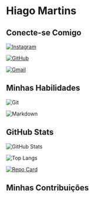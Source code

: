 # Hiago Martins
## Conecte-se Comigo
[![Instagram](https://img.shields.io/badge/-Instagram-%23E4405F?style=for-the-badge&logo=instagram&logoColor=white)](https://www.instagram.com/doomed_to_exist_/?hl=en) 

[![GitHub](https://img.shields.io/badge/GitHub-100000?style=for-the-badge&logo=github&logoColor=white)](https://github.com/Dev-Jago)

[![Gmail](https://img.shields.io/badge/Gmail-333333?style=for-the-badge&logo=gmail&logoColor=red)](mailto:devj4g0@gmail.com)

## Minhas Habilidades

![Git](https://img.shields.io/badge/GIT-E44C30?style=for-the-badge&logo=git&logoColor=white)

![Markdown](https://img.shields.io/badge/Markdown-000?style=for-the-badge&logo=markdown)

## GitHub Stats
![GitHub Stats](https://github-readme-stats.vercel.app/api?username=Dev-Jago&theme=transparent&bg_color=000&border_color=30A3DC&show_icons=true&icon_color=30A3DC&title_color=E94D5F&text_color=FFF&hide_title-true&hide-stars)

![Top Langs](https://github-readme-stats-git-masterrstaa-rickstaa.vercel.app/api/top-langs/?username=Dev-Jago&bg_color=000&border_color=30A3DC&title_color=E94D5F&text_color=FFF)

[![Repo Card](https://github-readme-stats.vercel.app/api/pin/?username=Dev-Jago&repo=desafio-dio-primeiro-repositorio&bg_color=000&border_color=30A3DC&show_icons=true&icon_color=30A3DC&title_color=E94D5F&text_color=FFF)](https://github.com/Dev-Jago/desafio-dio-primeiro-repositorio.git)


## Minhas Contribuições
